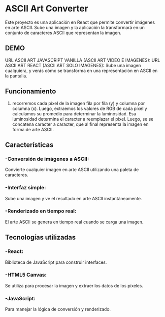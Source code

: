 # ASCII Art Converter
Este proyecto es una aplicación en React que permite convertir imágenes en arte ASCII. Sube una imagen y la aplicación la transformará en un conjunto de caracteres ASCII que representan la imagen.
## DEMO
URL ASCII ART JAVASCRIPT VANILLA (ASCII ART VIDEO E IMAGENES): 
URL ASCII ART REACT (ASCII ART SOLO IMAGENES): 
Sube una imagen cualquiera, y verás cómo se transforma en una representación en ASCII en la pantalla.
## Funcionamiento
1. recorremos cada píxel de la imagen fila por fila (y) y columna por columna (x). Luego, extraemos los valores de RGB de cada píxel y calculamos su promedio para determinar la luminosidad. Esa luminosidad determina el caracter a reemplazar el pixel. Luego, se se concatena caracter a caracter, que al final representa la imagen en forma de arte ASCII.
## Características
### -Conversión de imágenes a ASCII: 
Convierte cualquier imagen en arte ASCII utilizando una paleta de caracteres.
### -Interfaz simple: 
Sube una imagen y ve el resultado en arte ASCII instantáneamente.
### -Renderizado en tiempo real: 
El arte ASCII se genera en tiempo real cuando se carga una imagen.
## Tecnologías utilizadas
### -React: 
Biblioteca de JavaScript para construir interfaces.
### -HTML5 Canvas: 
Se utiliza para procesar la imagen y extraer los datos de los píxeles.
### -JavaScript: 
Para manejar la lógica de conversión y renderizado.
